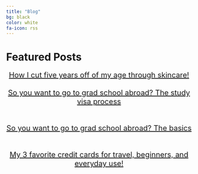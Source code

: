 ```yaml
---
title: "Blog"
bg: black
color: white
fa-icon: rss
---
```


# Featured Posts

<div style="text-align: center; font-size: 20px; text-decoration: none;">

<a href="https://blog.flynnrachel.com/skincare/" target="_blank">How I cut five years off of my age through skincare!</a>
<br>
<br>
<a href="https://blog.flynnrachel.com/visa/" target="_blank">So you want to go to grad school abroad? The study visa process</a>    
<br>
<br>
<a href="https://blog.flynnrachel.com/masters/" target="_blank">So you want to go to grad school abroad? The basics</a>  
<br>
<br>
<a href="https://blog.flynnrachel.com/credit-cards/" target="_blank">My 3 favorite credit cards for travel, beginners, and everyday use!</a>

</div>
